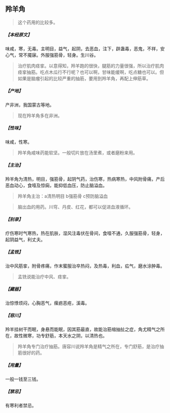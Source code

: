 ## 羚羊角

> 这个药用的比较多。

##### 【本经原文】
味咸，寒，无毒。主明目，益气，起阴，去恶血，注下，辟蛊毒，恶鬼，不祥，安心气，常不魇寐。外服强筋骨，轻身。生川谷。

> 治疗肌肉痉挛。以意得知，羚羊跑的很快，腿筋的力量很强，所以治疗肌肉痉挛抽筋。吃点木瓜行不行呢？也可以啊，甘味能缓啊，吃点糖也可以。但如果是脑瘤引起的比较严重的抽筋，要用到羚羊角，再配上伸筋草。

##### 【产地】
产非洲，我国蒙古等地。

> 现在羚羊角多在非洲。

##### 【性味】
味咸，性寒。

> 羚羊角咸味药能软坚。一般切片放在汤里煮，或者磨粉来用。

##### 【主治】
羚羊角为清热，明目，强筋骨，起阴气药，治伤寒，热病寒热，中风附骨痛，产后恶血动心，食噎及惊痫，能抑低血压，防止脑溢血。

> 羚羊角主治：a清热明目 b强筋骨 c预防脑溢血

> 脑出血的用药。川穹、丹皮、红花，都可以促进血液循环。

##### 【别录】
疗伤寒时气寒热，热在肌肤，湿风注毒伏在骨间，食噎不通，久服强筋骨，轻身，起阴益气，利丈夫。
##### 【孟铣】
治中风筋挛，附骨疼痛，作末蜜服治卒热闷，及热毒，利血，疝气，磨水涂肿毒。

> 孟铣说能治疗中风、痉挛。

##### 【藏器】
治惊悸烦闷，心胸恶气，瘰疬恶疮，溪毒。
##### 【容川】
羚羊挂树干而眠，身悬而能眠，因其筋最直，故能治筋缩抽扯之症，角尤精气之所在，故性微寒，功专舒筋，本天水之阴，以清热也。

> 羚羊角专门治疗抽筋。唐容川说羚羊角是精气之所在，专门舒筋，是治疗抽筋很好的药。

##### 【用量】
一般一钱至三钱。
##### 【禁忌】
有寒利者禁忌。